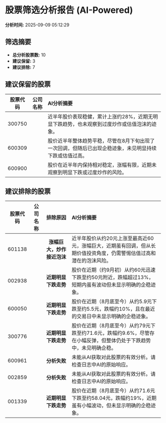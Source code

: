 # 股票筛选分析报告 (AI-Powered)

**分析时间:** 2025-09-09 05:12:29

## 筛选摘要

- **总分析股票数:** 10
- **建议保留:** 3
- **建议排除:** 7

## 建议保留的股票

| 股票代码 | 公司名称 | AI分析摘要 |
|:---:|:---:|:---|
| 300750 |  | 近半年股价表现稳健，累计上涨约28%，近期无明显下跌趋势，也未观察到过度炒作或估值泡沫的迹象。 |
| 600309 |  | 股价近半年整体趋势平稳，尽管在8月下旬出现了一次回调，但随后已出现企稳迹象，未见明显持续下跌或估值过高。 |
| 600900 |  | 股价在近半年内保持相对稳定，涨幅有限，近期未观察到明显下跌或过度炒作的风险。 |

## 建议排除的股票

| 股票代码 | 公司名称 | 排除原因 | AI分析摘要 |
|:---:|:---:|:---:|:---|
| 601138 |  | **涨幅巨大，炒作接近泡沫** | 近半年股价从约20元上涨至最高近60元，涨幅巨大，近期虽有回调，但从长期价值投资角度，仍需警惕估值过高和潜在的泡沫风险。 |
| 002938 |  | **近期明显下跌走势** | 股价在近期（约9月初）从约60元迅速下跌至约50元附近，跌幅超过13%，短期内虽有波动但未显示明确的企稳迹象。 |
| 600050 |  | **近期明显下跌走势** | 股价在近期（8月底至今）从约5.9元下跌至约5.5元，跌幅约10%，且在最近的交易日中未显示明确的企稳迹象。 |
| 300776 |  | **近期明显下跌走势** | 股价在近期（8月底至今）从约79元下跌至约71.6元，跌幅约9.6%，尽管存在小幅反弹，但整体仍处于下跌趋势中，未见明确企稳。 |
| 600961 |  | **分析失败** | 未能从AI获取对此股票的有效分析。请检查日志中AI的原始响应。 |
| 002859 |  | **分析失败** | 未能从AI获取对此股票的有效分析。请检查日志中AI的原始响应。 |
| 001339 |  | **近期明显下跌走势** | 股价在近期（8月底至今）从约71.6元下跌至约58.04元，跌幅约19%，近期虽有小幅波动，但未显示明确的企稳迹象。 |
